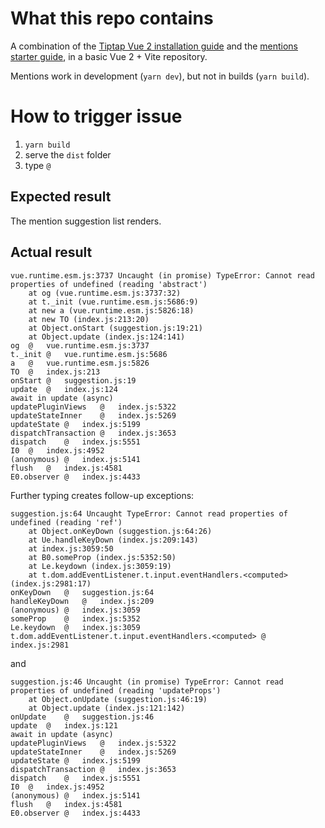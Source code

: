 # What this repo contains

A combination of the [Tiptap Vue 2 installation guide](https://tiptap.dev/installation/vue2) and the [mentions starter guide](https://tiptap.dev/api/nodes/mention), in a basic Vue 2 + Vite repository.

Mentions work in development (`yarn dev`), but not in builds (`yarn build`).

# How to trigger issue

1. ```yarn build```
1. serve the `dist` folder
1. type `@` 

## Expected result

The mention suggestion list renders.

## Actual result

```
vue.runtime.esm.js:3737 Uncaught (in promise) TypeError: Cannot read properties of undefined (reading 'abstract')
    at og (vue.runtime.esm.js:3737:32)
    at t._init (vue.runtime.esm.js:5686:9)
    at new a (vue.runtime.esm.js:5826:18)
    at new TO (index.js:213:20)
    at Object.onStart (suggestion.js:19:21)
    at Object.update (index.js:124:141)
og	@	vue.runtime.esm.js:3737
t._init	@	vue.runtime.esm.js:5686
a	@	vue.runtime.esm.js:5826
TO	@	index.js:213
onStart	@	suggestion.js:19
update	@	index.js:124
await in update (async)		
updatePluginViews	@	index.js:5322
updateStateInner	@	index.js:5269
updateState	@	index.js:5199
dispatchTransaction	@	index.js:3653
dispatch	@	index.js:5551
I0	@	index.js:4952
(anonymous)	@	index.js:5141
flush	@	index.js:4581
E0.observer	@	index.js:4433
```

Further typing creates follow-up exceptions:

```
suggestion.js:64 Uncaught TypeError: Cannot read properties of undefined (reading 'ref')
    at Object.onKeyDown (suggestion.js:64:26)
    at Ue.handleKeyDown (index.js:209:143)
    at index.js:3059:50
    at B0.someProp (index.js:5352:50)
    at Le.keydown (index.js:3059:19)
    at t.dom.addEventListener.t.input.eventHandlers.<computed> (index.js:2981:17)
onKeyDown	@	suggestion.js:64
handleKeyDown	@	index.js:209
(anonymous)	@	index.js:3059
someProp	@	index.js:5352
Le.keydown	@	index.js:3059
t.dom.addEventListener.t.input.eventHandlers.<computed>	@	index.js:2981
```

and

```
suggestion.js:46 Uncaught (in promise) TypeError: Cannot read properties of undefined (reading 'updateProps')
    at Object.onUpdate (suggestion.js:46:19)
    at Object.update (index.js:121:142)
onUpdate	@	suggestion.js:46
update	@	index.js:121
await in update (async)		
updatePluginViews	@	index.js:5322
updateStateInner	@	index.js:5269
updateState	@	index.js:5199
dispatchTransaction	@	index.js:3653
dispatch	@	index.js:5551
I0	@	index.js:4952
(anonymous)	@	index.js:5141
flush	@	index.js:4581
E0.observer	@	index.js:4433
```
